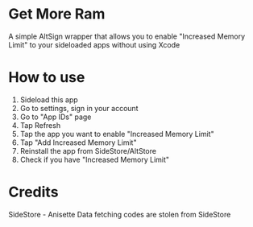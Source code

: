 # Get More Ram
A simple AltSign wrapper that allows you to enable "Increased Memory Limit" to your sideloaded apps without using Xcode

# How to use
1. Sideload this app
2. Go to settings, sign in your account
3. Go to "App IDs" page
4. Tap Refresh
5. Tap the app you want to enable "Increased Memory Limit"
6. Tap "Add Increased Memory Limit"
7. Reinstall the app from SideStore/AltStore
8. Check if you have "Increased Memory Limit"

# Credits
SideStore - Anisette Data fetching codes are stolen from SideStore